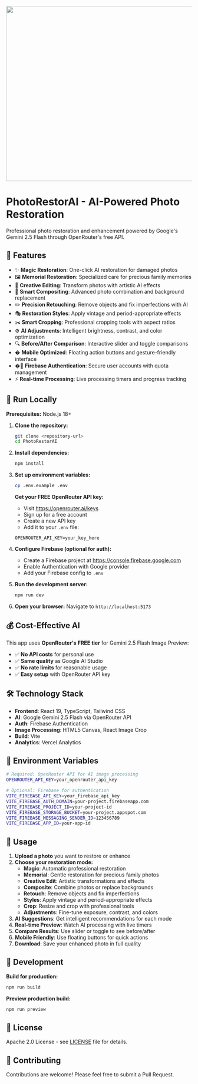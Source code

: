 <div align="center">
<img width="1200" height="475" alt="PhotoRestorAI Banner" src="https://github.com/user-attachments/assets/0aa67016-6eaf-458a-adb2-6e31a0763ed6" />
</div>

# PhotoRestorAI - AI-Powered Photo Restoration

Professional photo restoration and enhancement powered by Google's Gemini 2.5 Flash through OpenRouter's free API.

## 🌟 Features

- ✨ **Magic Restoration**: One-click AI restoration for damaged photos
- 🖼️ **Memorial Restoration**: Specialized care for precious family memories
- 🎨 **Creative Editing**: Transform photos with artistic AI effects
- 🔧 **Smart Compositing**: Advanced photo combination and background replacement
- ✏️ **Precision Retouching**: Remove objects and fix imperfections with AI
- 🎭 **Restoration Styles**: Apply vintage and period-appropriate effects
- ✂️ **Smart Cropping**: Professional cropping tools with aspect ratios
- ⚙️ **AI Adjustments**: Intelligent brightness, contrast, and color optimization
- 🔍 **Before/After Comparison**: Interactive slider and toggle comparisons
- � **Mobile Optimized**: Floating action buttons and gesture-friendly interface
- �🔐 **Firebase Authentication**: Secure user accounts with quota management
- ⚡ **Real-time Processing**: Live processing timers and progress tracking

## 🚀 Run Locally

**Prerequisites:** Node.js 18+

1. **Clone the repository:**
   ```bash
   git clone <repository-url>
   cd PhotoRestorAI
   ```

2. **Install dependencies:**
   ```bash
   npm install
   ```

3. **Set up environment variables:**
   ```bash
   cp .env.example .env
   ```
   
   **Get your FREE OpenRouter API key:**
   - Visit https://openrouter.ai/keys
   - Sign up for a free account
   - Create a new API key
   - Add it to your `.env` file:
   ```
   OPENROUTER_API_KEY=your_key_here
   ```

4. **Configure Firebase (optional for auth):**
   - Create a Firebase project at https://console.firebase.google.com
   - Enable Authentication with Google provider
   - Add your Firebase config to `.env`

5. **Run the development server:**
   ```bash
   npm run dev
   ```

6. **Open your browser:**
   Navigate to `http://localhost:5173`

## 💰 Cost-Effective AI

This app uses **OpenRouter's FREE tier** for Gemini 2.5 Flash Image Preview:
- ✅ **No API costs** for personal use
- ✅ **Same quality** as Google AI Studio
- ✅ **No rate limits** for reasonable usage
- ✅ **Easy setup** with OpenRouter API key

## 🛠️ Technology Stack

- **Frontend**: React 19, TypeScript, Tailwind CSS
- **AI**: Google Gemini 2.5 Flash via OpenRouter API
- **Auth**: Firebase Authentication
- **Image Processing**: HTML5 Canvas, React Image Crop
- **Build**: Vite
- **Analytics**: Vercel Analytics

## 📝 Environment Variables

```bash
# Required: OpenRouter API for AI image processing
OPENROUTER_API_KEY=your_openrouter_api_key

# Optional: Firebase for authentication
VITE_FIREBASE_API_KEY=your_firebase_api_key
VITE_FIREBASE_AUTH_DOMAIN=your-project.firebaseapp.com
VITE_FIREBASE_PROJECT_ID=your-project-id
VITE_FIREBASE_STORAGE_BUCKET=your-project.appspot.com
VITE_FIREBASE_MESSAGING_SENDER_ID=123456789
VITE_FIREBASE_APP_ID=your-app-id
```

## 🎯 Usage

1. **Upload a photo** you want to restore or enhance
2. **Choose your restoration mode:**
   - **Magic**: Automatic professional restoration
   - **Memorial**: Gentle restoration for precious family photos
   - **Creative Edit**: Artistic transformations and effects
   - **Composite**: Combine photos or replace backgrounds
   - **Retouch**: Remove objects and fix imperfections
   - **Styles**: Apply vintage and period-appropriate effects
   - **Crop**: Resize and crop with professional tools
   - **Adjustments**: Fine-tune exposure, contrast, and colors
3. **AI Suggestions**: Get intelligent recommendations for each mode
4. **Real-time Preview**: Watch AI processing with live timers
5. **Compare Results**: Use slider or toggle to see before/after
6. **Mobile Friendly**: Use floating buttons for quick actions
7. **Download**: Save your enhanced photo in full quality

## 🔧 Development

**Build for production:**
```bash
npm run build
```

**Preview production build:**
```bash
npm run preview
```

## 📄 License

Apache 2.0 License - see [LICENSE](LICENSE) file for details.

## 🤝 Contributing

Contributions are welcome! Please feel free to submit a Pull Request.
